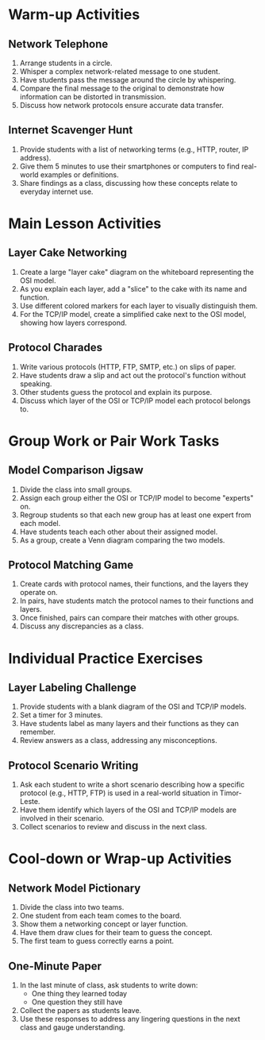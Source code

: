 # Warm-up Activities

## Network Telephone

1. Arrange students in a circle.
2. Whisper a complex network-related message to one student.
3. Have students pass the message around the circle by whispering.
4. Compare the final message to the original to demonstrate how information can be distorted in transmission.
5. Discuss how network protocols ensure accurate data transfer.

## Internet Scavenger Hunt

1. Provide students with a list of networking terms (e.g., HTTP, router, IP address).
2. Give them 5 minutes to use their smartphones or computers to find real-world examples or definitions.
3. Share findings as a class, discussing how these concepts relate to everyday internet use.

# Main Lesson Activities

## Layer Cake Networking

1. Create a large "layer cake" diagram on the whiteboard representing the OSI model.
2. As you explain each layer, add a "slice" to the cake with its name and function.
3. Use different colored markers for each layer to visually distinguish them.
4. For the TCP/IP model, create a simplified cake next to the OSI model, showing how layers correspond.

## Protocol Charades

1. Write various protocols (HTTP, FTP, SMTP, etc.) on slips of paper.
2. Have students draw a slip and act out the protocol's function without speaking.
3. Other students guess the protocol and explain its purpose.
4. Discuss which layer of the OSI or TCP/IP model each protocol belongs to.

# Group Work or Pair Work Tasks

## Model Comparison Jigsaw

1. Divide the class into small groups.
2. Assign each group either the OSI or TCP/IP model to become "experts" on.
3. Regroup students so that each new group has at least one expert from each model.
4. Have students teach each other about their assigned model.
5. As a group, create a Venn diagram comparing the two models.

## Protocol Matching Game

1. Create cards with protocol names, their functions, and the layers they operate on.
2. In pairs, have students match the protocol names to their functions and layers.
3. Once finished, pairs can compare their matches with other groups.
4. Discuss any discrepancies as a class.

# Individual Practice Exercises

## Layer Labeling Challenge

1. Provide students with a blank diagram of the OSI and TCP/IP models.
2. Set a timer for 3 minutes.
3. Have students label as many layers and their functions as they can remember.
4. Review answers as a class, addressing any misconceptions.

## Protocol Scenario Writing

1. Ask each student to write a short scenario describing how a specific protocol (e.g., HTTP, FTP) is used in a real-world situation in Timor-Leste.
2. Have them identify which layers of the OSI and TCP/IP models are involved in their scenario.
3. Collect scenarios to review and discuss in the next class.

# Cool-down or Wrap-up Activities

## Network Model Pictionary

1. Divide the class into two teams.
2. One student from each team comes to the board.
3. Show them a networking concept or layer function.
4. Have them draw clues for their team to guess the concept.
5. The first team to guess correctly earns a point.

## One-Minute Paper

1. In the last minute of class, ask students to write down:
   - One thing they learned today
   - One question they still have
2. Collect the papers as students leave.
3. Use these responses to address any lingering questions in the next class and gauge understanding.